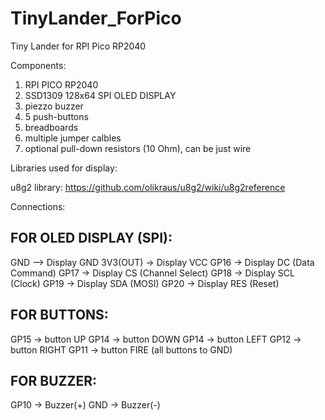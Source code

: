 # TinyLander_ForPico
Tiny Lander for RPI Pico RP2040


Components:
1) RPI PICO RP2040
2) SSD1309 128x64 SPI OLED DISPLAY
4) piezzo buzzer
5) 5 push-buttons
6) breadboards
7) multiple jumper calbles
8) optional pull-down resistors (10 Ohm), can be just wire


Libraries used for display:

u8g2 library:
https://github.com/olikraus/u8g2/wiki/u8g2reference

Connections:

FOR OLED DISPLAY (SPI):
--------------------------------
GND -->  Display GND
3V3(OUT) -> Display VCC
GP16 -> Display DC  (Data Command)
GP17 -> Display CS  (Channel Select)
GP18 -> Display SCL (Clock)
GP19 -> Display SDA (MOSI)
GP20 -> Display RES (Reset)

FOR BUTTONS:
--------------------------------
GP15 -> button UP
GP14 -> button DOWN
GP14 -> button LEFT
GP12 -> button RIGHT
GP11 -> button FIRE
(all buttons to GND) 

FOR BUZZER:
--------------------------------
GP10 -> Buzzer(+)
GND -> Buzzer(-)
